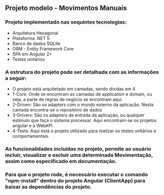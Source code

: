 ## Projeto modelo - Movimentos Manuais

### Projeto implementado nas sequintes tecnologias:

- Arquitetura Hexagonal
- Plataforma .NET 5
- Banco de dados SQLite
- ORM - Entity Framework Core
- SPA em Angular 2+
- Testes unitários

### A estrutura do projeto pode ser detalhada com as informações a seguir:
 - O projeto está arquitetado em camadas, sendo dividas em 4 
 - 1-Core: Onde se encontram as camadas de application e domain, ou seja, a parte de regras de negócio se encontram aqui.
 - 2-Driven: São os adapters com o mundo externo da aplicação. Nesta camada encontra-se o repositório de dados
 - 3-Drivers: São os adapters de entrada da aplicação, ou qualquer estimulo que faça o sistema processar. Aqui encontram-se os projetos angular e a WebAPI
 - 4-Tests: Aqui está o projeto utilizado para realizar os testes unitários e comportamentais. 

### As funcionalidades incluídas no projeto, permite ao usuário incluir, visualizar e excluir uma determinada Movimentação, assim como especificado em documentação.

### Para que o projeto rode, é necessário executar o comando "npm-install" dentro do projeto Angular (ClientApp) para baixar as dependências do projeto.
